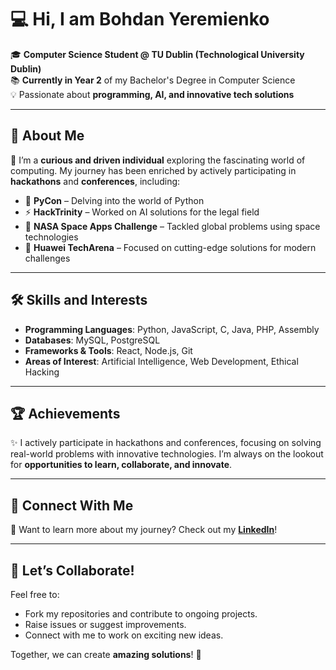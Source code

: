 # 💻 Hi, I am Bohdan Yeremienko  
🎓 **Computer Science Student @ TU Dublin (Technological University Dublin)**  
📚 **Currently in Year 2** of my Bachelor's Degree in Computer Science  
💡 Passionate about **programming, AI, and innovative tech solutions**

---

## 🚀 About Me  

🌟 I’m a **curious and driven individual** exploring the fascinating world of computing. My journey has been enriched by actively participating in **hackathons** and **conferences**, including:  

- 🐍 **PyCon** – Delving into the world of Python  
- ⚡ **HackTrinity** – Worked on AI solutions for the legal field  
- 🌌 **NASA Space Apps Challenge** – Tackled global problems using space technologies  
- 📱 **Huawei TechArena** – Focused on cutting-edge solutions for modern challenges  

---

## 🛠️ Skills and Interests  

- **Programming Languages**: Python, JavaScript, C, Java, PHP, Assembly
- **Databases**: MySQL, PostgreSQL
- **Frameworks & Tools**: React, Node.js, Git  
- **Areas of Interest**: Artificial Intelligence, Web Development, Ethical Hacking  

---

## 🏆 Achievements  

✨ I actively participate in hackathons and conferences, focusing on solving real-world problems with innovative technologies. I’m always on the lookout for **opportunities to learn, collaborate, and innovate**.  

---

## 💼 Connect With Me  

🌟 Want to learn more about my journey? Check out my [**LinkedIn**](https://www.linkedin.com/in/bohdan-yeriemienko)!  

---

## 🤝 Let’s Collaborate!  

Feel free to:  
- Fork my repositories and contribute to ongoing projects.  
- Raise issues or suggest improvements.  
- Connect with me to work on exciting new ideas.  

Together, we can create **amazing solutions**! 🚀  
